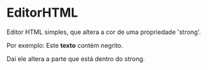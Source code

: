 # EditorHTML
Editor HTML simples, que altera a cor de uma propriedade 'strong'. 

Por exemplo: 
          Este <strong>texto</strong> contém negrito. 

Daí ele altera a parte que está dentro do strong. 
